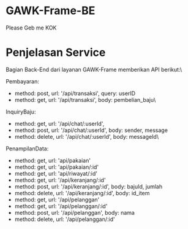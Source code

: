 # GAWK-Frame-BE
Please Geb me KOK

# Penjelasan Service
Bagian Back-End dari layanan GAWK-Frame memberikan API berikut:\

Pembayaran:
- method: post, url: '/api/transaksi', query: userID
- method: get, url: '/api/transaksi', body: pembelian_baju\

InquiryBaju:
- method: get, url: '/api/chat/:userId',
- method: post, url: '/api/chat/:userId', body: sender, message
- method: delete, url: '/api/chat/:userId', body: messageId\

PenampilanData:
- method: get, url: 'api/pakaian'
- method: get, url: 'api/pakaian/:id'
- method: get, url: 'api/riwayat/:id'
- method: get, url: '/api/keranjang/:id'
- method: post, url: '/api/keranjang/:id', body: bajuId, jumlah
- method: delete, url: '/api/keranjang/:id', body: id_item
- method: get, url: '/api/pelanggan'
- method: get, url: '/api/pelanggan/:id'
- method: post, url: '/api/pelanggan', body: nama
- method: delete, url: '/api/pelanggan/:id'